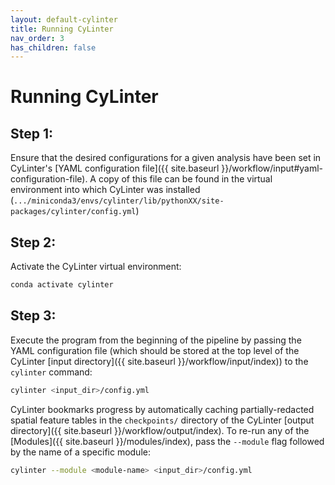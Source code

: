 ```yaml
---
layout: default-cylinter
title: Running CyLinter
nav_order: 3
has_children: false
---
```


# Running CyLinter

## Step 1:
Ensure that the desired configurations for a given analysis have been set in CyLinter's [YAML configuration file]({{ site.baseurl }}/workflow/input#yaml-configuration-file). A copy of this file can be found in the virtual environment into which CyLinter was installed (`.../miniconda3/envs/cylinter/lib/pythonXX/site-packages/cylinter/config.yml`)

## Step 2:
Activate the CyLinter virtual environment:

``` bash
conda activate cylinter
```

## Step 3:
Execute the program from the beginning of the pipeline by passing the YAML configuration file (which should be stored at the top level of the CyLinter [input directory]({{ site.baseurl }}/workflow/input/index)) to the `cylinter` command:  

``` bash
cylinter <input_dir>/config.yml
```

CyLinter bookmarks progress by automatically caching partially-redacted spatial feature tables in the `checkpoints/` directory of the CyLinter [output directory]({{ site.baseurl }}/workflow/output/index). To re-run any of the [Modules]({{ site.baseurl }}/modules/index), pass the `--module` flag followed by the name of a specific module:

``` bash
cylinter --module <module-name> <input_dir>/config.yml
```
